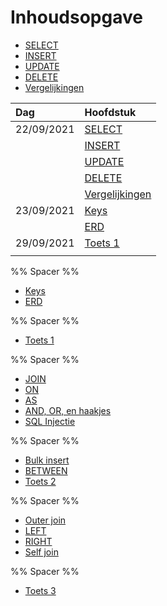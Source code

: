 # Inhoudsopgave

- [SELECT](week38/SQL-2021-09-22-H.md#SELECT)
- [INSERT](week38/SQL-2021-09-22-H.md#INSERT)
- [UPDATE](week38/SQL-2021-09-22-H.md#UPDATE)
- [DELETE](week38/SQL-2021-09-22-H.md#DELETE)
- [Vergelijkingen](week38/SQL-2021-09-22-H.md#Vergelijkingen)

| Dag        | Hoofdstuk                                                   |
|:---------- |:----------------------------------------------------------- |
| 22/09/2021 | [SELECT](week38/SQL-2021-09-22-H.md#SELECT)                 |
|            | [INSERT](week38/SQL-2021-09-22-H.md#INSERT)                 |
|            | [UPDATE](week38/SQL-2021-09-22-H.md#UPDATE)                 |
|            | [DELETE](week38/SQL-2021-09-22-H.md#DELETE)                 |
|            | [Vergelijkingen](week38/SQL-2021-09-22-H.md#Vergelijkingen) |
| 23/09/2021 | [Keys](week38/SQL-2021-09-23-W.md#Keys)                     |
|            | [ERD](week38/SQL-2021-09-23-W.md#ERD)                       |
| 29/09/2021 | [Toets 1](week39/SQL-2021-09-29-T.md#Toets%201)             |
|            |                                                             |
%% Spacer %%

- [Keys](week38/SQL-2021-09-23-W.md#Keys)
- [ERD](week38/SQL-2021-09-23-W.md#ERD)

%% Spacer %%

- [Toets 1](week39/SQL-2021-09-29-T.md#Toets%201)

%% Spacer %%

- [JOIN](week39/SQL-2021-09-30-H.md#JOIN)
- [ON](week39/SQL-2021-09-30-H.md#ON)
- [AS](week39/SQL-2021-09-30-H.md#AS)
- [AND, OR, en haakjes](week39/SQL-2021-09-30-H.md#AND%20OR%20en%20haakjes)
- [SQL Injectie](week39/SQL-2021-09-30-H.md#SQL%20Injectie)

%% Spacer %%

- [Bulk insert](week40/SQL-2021-10-06-T.md#Bulk%20insert)
- [BETWEEN](week40/SQL-2021-10-06-T.md#BETWEEN)
- [Toets 2](week40/SQL-2021-10-06-T.md#Toets%202)

%% Spacer %%

- [Outer join](week40/SQL-2021-10-07-H.md#Outer%20join)
- [LEFT](week40/SQL-2021-10-07-H.md#LEFT)
- [RIGHT](week40/SQL-2021-10-07-H.md#RIGHT)
- [Self join](week40/SQL-2021-10-07-H.md#Self%20join)

%% Spacer %%

- [Toets 3](week41/SQL-2021-10-12-T.md#Toets%203)
